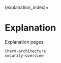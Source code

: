 (explanation_index)=

# Explanation

Explanation pages.

```{toctree}
charm-architecture
security-overview
```